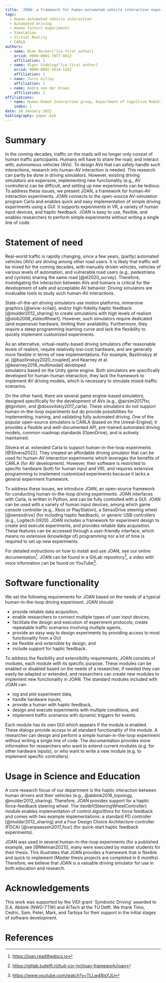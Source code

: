```yaml
--- 
title: 'JOAN: a framework for human-automated vehicle interaction experiments in a virtual reality driving simulator' 
tags:
  - Human-automated vehicle interaction
  - Automated driving
  - Human factors experiments
  - Simulation
  - Virtual Reality
  - CARLA 
authors:
  - name: Niek Beckers^[co-first author]
    orcid: 0000-0001-7077-9812 
    affiliation: 1
  - name: Olger Siebinga^[co-first author]
    orcid: 0000-0002-5614-1262 
    affiliation: 1
  - name: Joris Giltay 
    affiliation: 1
  - name: Andre van der Kraan 
    affiliation: 1 
affiliations:
  - name: Human-Robot Interaction group, Department of Cognitive Robotics, Faculty 3mE, Delft University of Technology, Mekelweg 2, 2628 CD Delft, The Netherlands 
    index: 1 
date: 28 January 2022 
bibliography: paper.bib
--- 
```


# Summary

In the coming decades, traffic on the roads will no longer only consist of human traffic participants. Humans will have to share the road, and interact with,
autonomous vehicles (AVs). To design AVs that can safely handle such interactions, research into human-AV interaction is needed. This research can partly be
done in driving simulators. However, existing driving simulators are expensive, implementing new functionality (e.g., AV controllers)
can be difficult, and setting up new experiments can be tedious. To address these issues, we present JOAN, a framework for human-AV interaction experiments.
JOAN connects to the open-source AV-simulation program Carla and enables quick and easy implementation of simple driving experiments using a GUI. It supports
experiments in VR, a variety of human input devices, and haptic feedback. JOAN is easy to use, flexible, and enables researchers to perform simple experiments
without writing a single line of code.

# Statement of need

Real-world traffic is rapidly changing, since a few years, (partly) automated vehicles (AVs) are driving among other road users. It is likely that traffic will
be mixed for the coming decades, with manually driven vehicles, vehicles of various levels of automation, and vulnerable road users (e.g., pedestrians and
cyclists) sharing the same road [@di2020_survey]. Therefore, investigating the interaction between AVs and humans is critical for the development of safe and
acceptable AV behavior. Driving simulators are invaluable tools to study such human-AV interactions.

State-of-the-art driving simulators use motion platforms, immersive graphics [@wivw-scilab], and/or high-fidelity haptic feedback [@mulder2012_sharing] to
create simulations with high levels of realism [@slob2008_stateoftheart]. However, such simulators require dedicated (and expensive)
hardware, limiting their availability. Furthermore, they require a steep programming learning curve and lack the flexibility to quickly implement customized
experiments.

As an alternative, virtual-reality-based driving simulators offer reasonable levels of realism, require relatively low-cost hardware, and are generally more
flexible in terms of new implementations. For example, Bazilinskyy et al. [@bazilinskyy2020_coupled] and Kearney et al. [@kearney2018_multimodal] developed  
simulators based on the Unity game engine. Both simulators are specifically developed for human-human interaction, they lack the framework to implement AV
driving models, which is necessary to simulate mixed-traffic scenarios.

On the other hand, there are several game engine-based simulators, designed specifically for the development of AVs (e.g., @airsim2017fsr, @lgsvlsim, and
@dosovitskiy2017_carla). These simulators do not support human-in-the-loop experiments but do provide possibilities for implementing, training, and validating
fully automated driving. One of the popular open-source simulators is CARLA (based on the Unreal-Engine); it provides a flexible and well-documented API,
pre-trained automated driving models, common roadmap standards (OpenDrive), and is actively maintained.

Silvera et al. extended Carla to support human-in-the-loop experiments [@Silvera2022]. They created an affordable driving simulator that can be used for
human-AV interaction experiments which leverages the benefits of CARLA (for AV development). However, their software is restricted to specific hardware (both
for human input and VR), and requires extensive programming to implement customized experiments because it lacks a general experiment framework.

To address these issues, we introduce JOAN, an open-source framework for conducting human-in-the-loop driving experiments. JOAN interfaces with Carla, is
written in Python, and can be fully controlled with a GUI. JOAN can be used with a variety of human input devices, among which game console controller (e.g.,
Xbox or PlayStation), a SensoDrive steering wheel [@sensodrive] (for including haptic feedback), or generic USB controllers (e.g., Logitech G920). JOAN includes
a framework for experiment design to create and execute experiments, and provides reliable data acquisition. These features can be accessed through a
user-friendly interface, which means no extensive (knowledge of) programming nor a lot of time is required to set up new experiments.

For detailed instructions on how to install and use JOAN, see our online documentation[^1]. JOAN can be found in a
GitLab repository[^2], a video with more information can be found on
YouTube[^3].

[^1]: https://joan.readthedocs.io
[^2]: https://gitlab.tudelft.nl/tud-cor-hri/joan-framework/joan
[^3]: https://www.youtube.com/watch?v=TLLw48isYJU
# Software functionality

We set the following requirements for JOAN based on the needs of a typical human-in-the-loop driving experiment. JOAN should:

- provide reliable data acquisition,
- enable researchers to connect multiple types of user input devices,
- facilitate the design and execution of experiment protocols; create repeatable traffic scenarios involving multiple agents,
- provide an easy way to design experiments by providing access to most functionality from a GUI
- be flexible and extensible by design, and
- include support for haptic feedback.

To address the flexibility and extensibility requirements, JOAN consists of modules, each module with its specific purpose. These modules can be enabled 
or disabled based on the needs of a researcher, if needed they can easily be adapted or extended, and researchers
can create new modules to implement new functionality in JOAN. The standard modules included with JOAN can:

- log and plot experiment data,
- handle hardware inputs,
- provide a human with haptic feedback,
- design and execute experiments with multiple conditions, and
- implement traffic scenarios with dynamic triggers for events.

Each module has its own GUI which appears if the module is enabled. These dialogs provide access to all standard functionality of the module. A researcher can
design and perform a simple human-in-the-loop experiment without writing a single line of code. The documentation provides more information for researchers who
want to extend current modules (e.g. for other hardware inputs), or who want to write a new module (e.g. to implement specific controllers).

# Usage in Science and Education

A core research focus of our department is the haptic interaction between human drivers and their vehicles (e.g., @abbink2018_topology, @mulder2012_sharing).
Therefore, JOAN provides support for a haptic force-feedback steering wheel. The \textbf{SteeringWheelController} module enables implementation of control
algorithms for force feedback and comes with two example implementations: a standard PD controller [@mulder2012_sharing] and a Four Design Choice Architecture
controller (FDCA) [@vanpaassen2017_four] (for quick-start haptic feedback experiments).

JOAN was used in several human-in-the-loop experiments (for a published example, see [@Melman2021]), many were executed by master students for
their thesis. This illustrates that JOAN provides a framework that is flexible and quick to implement (Master thesis projects are completed in 6 months).
Therefore, we believe that JOAN is a valuable driving simulator for use in both education and research.

# Acknowledgements

This work was supported by the VIDI grant `Symbiotic Driving' awarded to D.A. Abbink (NWO-TTW) and AiTech at the TU Delft. We thank Timo, Cedric, Sam, Peter,
Mark, and Tarbiya for their support in the initial stages of software development.

# References